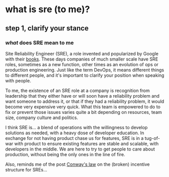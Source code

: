 # what is sre (to me)?

## step 1, clarify your stance

### _what_ does SRE mean to me

Site Reliability Engineer (SRE),
a role invented and popularized by Google with their [books](https://sre.google/books/).
These days companies of much smaller scale have SRE roles,
sometimes as a new function, other times as an evolution of ops or production engineering.
Just like the term DevOps,
it means different things to different people,
and it's important to clarify your position when speaking with people.

To me, the existence of an SRE role at a company is recognition from leadership that
they either have or will soon have a reliability problem and want someone to address it,
or that if they had a reliability problem, it would become very expensive very quick.
What this team is empowered to do to fix or prevent those issues varies quite a bit
depending on resources, team size, company culture and politics.

I think SRE is... a blend of operations with the willingness to develop solutions as needed,
with a heavy dose of developer education.
In exchange for not having product chase us for features,
SRE is in a tug-of-war with product to ensure existing features are stable and scalable,
with developers in the middle.
We are here to try to get people to care about production,
without being the only ones in the line of fire.

Also, reminds me of the post [Conway's law](https://slush.systems/about/conways-law/)
on the (broken) incentive structure for SREs...
